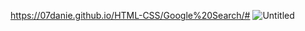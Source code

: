 https://07danie.github.io/HTML-CSS/Google%20Search/#
![Untitled](https://user-images.githubusercontent.com/125158129/233985042-3260d70e-b6ec-4ef9-8f75-038d528cc054.png)
